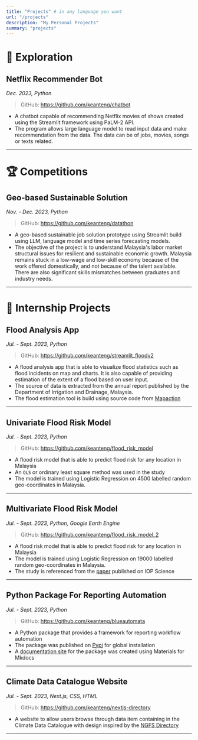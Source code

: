 ```yaml
---
title: "Projects" # in any language you want
url: "/projects"
description: "My Personal Projects"
summary: "projects"
---
```


# 🔭 Exploration

## Netflix Recommender Bot
*Dec. 2023, Python*

> GitHub: https://github.com/keanteng/chatbot

- A chatbot capable of recommending Netflix movies of shows created using the Streamlit framework using PaLM-2 API.
- The program allows large language model to read input data and make recommendation from the data. The data can be of jobs, movies, songs or texts related.
---


# 🏆 Competitions

## Geo-based Sustainable Solution
*Nov. - Dec. 2023, Python*

> GitHub: https://github.com/keanteng/datathon

- A geo-based sustainable job solution prototype using Streamlit build using LLM, language model and time series forecasting models.
- The objective of the project is to understand Malaysia's labor market structural issues for resilient and sustainable economic growth. Malaysia remains stuck in a low-wage and low-skill economy because of the work offered domestically, and not because of the talent available. There are also significant skills mismatches between graduates and industry needs.
  
---

# 🏢 Internship Projects

## Flood Analysis App
*Jul. - Sept. 2023, Python*

> GitHub: https://github.com/keanteng/streamlit_floodv2

- A flood analysis app that is able to visualize flood statistics such as flood incidents on map and charts. It is also capable of providing estimation of the extent of a flood based on user input.
- The source of data is extracted from the annual report published by the Department of Irrigation and Drainage, Malaysia.
- The flood estimation tool is build using source code from [Mapaction](https://github.com/mapaction/flood-mapping-tool)
  
---

## Univariate Flood Risk Model
*Jul. - Sept. 2023, Python*

> GitHub: https://github.com/keanteng/flood_risk_model

- A flood risk model that is able to predict flood risk for any location in Malaysia
- An `OLS` or ordinary least square method was used in the study
- The model is trained using Logistic Regression on 4500 labelled random geo-coordinates in Malaysia.

---

## Multivariate Flood Risk Model
*Jul. - Sept. 2023, Python, Google Earth Engine*

> GitHub: https://github.com/keanteng/flood_risk_model_2

- A flood risk model that is able to predict flood risk for any location in Malaysia
- The model is trained using Logistic Regression on 19000 labelled random geo-coordinates in Malaysia.
- The study is referenced from the [paper](https://iopscience.iop.org/article/10.1088/1742-6596/1367/1/012087) published on IOP Science
  
---

## Python Package For Reporting Automation
*Jul. - Sept. 2023, Python*

> GitHub: https://github.com/keanteng/blueautomata

- A Python package that provides a framework for reporting workflow automation
- The package was published on [Pypi](https://pypi.org/project/blueautomata/) for global installation
- A [documentation site](https://keanteng.github.io/blueautomata/) for the package was created using Materials for Mkdocs

---

## Climate Data Catalogue Website
*Jul. - Sept. 2023, Next.js, CSS, HTML*

> GitHub: https://github.com/keanteng/nextjs-directory

- A website to allow users browse through data item containing in the Climate Data Catalogue with design inspired by the [NGFS Directory](https://ngfs.dev.masdkp.io/)

---